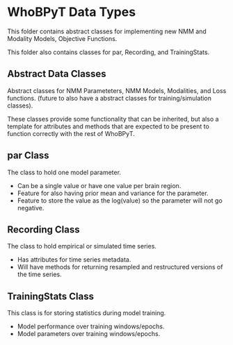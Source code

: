 # WhoBPyT Data Types

This folder contains abstract classes for implementing new NMM and Modality Models, Objective Functions.

This folder also contains classes for par, Recording, and TrainingStats.

## Abstract Data Classes

Abstract classes for NMM Parameteters, NMM Models, Modalities, and Loss functions. (future to also have a abstract classes for training/simulation classes).

These classes provide some functionality that can be inherited, but also a template for attributes and methods that are expected to be present to function correctly with the rest of WhoBPyT.

## par Class

The class to hold one model parameter.
* Can be a single value or have one value per brain region.
* Feature for also having prior mean and variance for the parameter.
* Feature to store the value as the log(value) so the parameter will not go negative.

## Recording Class

The class to hold empirical or simulated time series.
* Has attributes for time series metadata.
* Will have methods for returning resampled and restructured versions of the time series.

## TrainingStats Class

This class is for storing statistics during model training.
* Model performance over training windows/epochs.
* Model parameters over training windows/epochs.